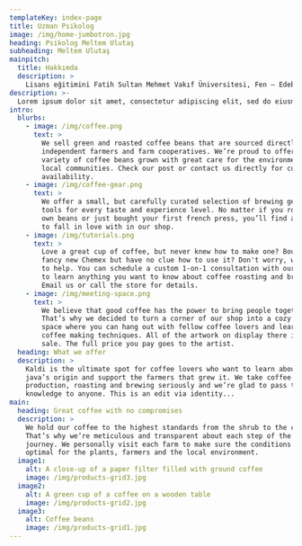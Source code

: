```yaml
---
templateKey: index-page
title: Uzman Psikolog 
image: /img/home-jumbotron.jpg
heading: Psikolog Meltem Ulutaş
subheading: Meltem Ulutaş 
mainpitch:
  title: Hakkımda
  description: >
    Lisans eğitimini Fatih Sultan Mehmet Vakıf Üniversitesi, Fen – Edebiyat Fakültesi, Psikoloji bölümünde tamamlanmıştır. Lisans eğitiminin ardından Almanya’ya gitmiş ve burada Bilişsel Davranışçı Terapi ekolünde eğitimler almış ve süpervizör eşliğinde klinik gözlemlerini gerçekleştirmiştir. Yüksek lisans eğitimine İstinye Üniversitesi, Sinirbilim Programında devam etmektedir. Yüksek lisans tezinde “Nöroinflamasyonun Psikiyatrik ve Nörodejeneratif Hastalıklardaki Rolü” üzerine deneysel çalışmalarını sürdürmektedir. Bilişsel Davranışçı Terapi ekolü ile seanslarını klinikte ve online platformda sürdürmektedir.
description: >-
  Lorem ipsum dolor sit amet, consectetur adipiscing elit, sed do eiusmod tempor incididunt ut labore et dolore magna aliqua. Ut enim ad minim veniam, quis nostrud exercitation ullamco laboris nisi ut aliquip ex ea commodo consequat. Duis aute irure dolor in reprehenderit in voluptate velit esse cillum dolore eu fugiat nulla pariatur. Excepteur sint occaecat cupidatat non proident, sunt in culpa qui officia deserunt mollit anim id est laborum.
intro:
  blurbs:
    - image: /img/coffee.png
      text: >
        We sell green and roasted coffee beans that are sourced directly from
        independent farmers and farm cooperatives. We’re proud to offer a
        variety of coffee beans grown with great care for the environment and
        local communities. Check our post or contact us directly for current
        availability.
    - image: /img/coffee-gear.png
      text: >
        We offer a small, but carefully curated selection of brewing gear and
        tools for every taste and experience level. No matter if you roast your
        own beans or just bought your first french press, you’ll find a gadget
        to fall in love with in our shop.
    - image: /img/tutorials.png
      text: >
        Love a great cup of coffee, but never knew how to make one? Bought a
        fancy new Chemex but have no clue how to use it? Don't worry, we’re here
        to help. You can schedule a custom 1-on-1 consultation with our baristas
        to learn anything you want to know about coffee roasting and brewing.
        Email us or call the store for details.
    - image: /img/meeting-space.png
      text: >
        We believe that good coffee has the power to bring people together.
        That’s why we decided to turn a corner of our shop into a cozy meeting
        space where you can hang out with fellow coffee lovers and learn about
        coffee making techniques. All of the artwork on display there is for
        sale. The full price you pay goes to the artist.
  heading: What we offer
  description: >
    Kaldi is the ultimate spot for coffee lovers who want to learn about their
    java’s origin and support the farmers that grew it. We take coffee
    production, roasting and brewing seriously and we’re glad to pass that
    knowledge to anyone. This is an edit via identity...
main:
  heading: Great coffee with no compromises
  description: >
    We hold our coffee to the highest standards from the shrub to the cup.
    That’s why we’re meticulous and transparent about each step of the coffee’s
    journey. We personally visit each farm to make sure the conditions are
    optimal for the plants, farmers and the local environment.
  image1:
    alt: A close-up of a paper filter filled with ground coffee
    image: /img/products-grid3.jpg
  image2:
    alt: A green cup of a coffee on a wooden table
    image: /img/products-grid2.jpg
  image3:
    alt: Coffee beans
    image: /img/products-grid1.jpg
---
```

